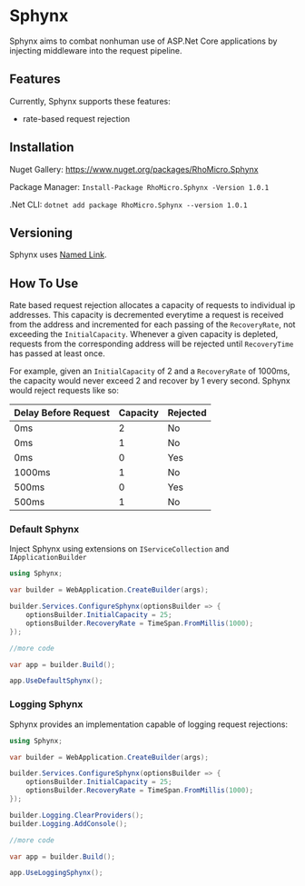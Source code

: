 # Sphynx #

Sphynx aims to combat nonhuman use of ASP.Net Core applications by injecting middleware into the request pipeline.

## Features ##

Currently, Sphynx supports these features:
* rate-based request rejection

## Installation ##

Nuget Gallery: https://www.nuget.org/packages/RhoMicro.Sphynx

Package Manager: `Install-Package RhoMicro.Sphynx -Version 1.0.1`

.Net CLI: `dotnet add package RhoMicro.Sphynx --version 1.0.1`

## Versioning ##

Sphynx uses [Named Link](https://semver.org/ "Semantic Versioning 2.0").

## How To Use ##

Rate based request rejection allocates a capacity of requests to individual ip addresses. This capacity is decremented everytime a request is received from the address and incremented for each passing of the `RecoveryRate`, not exceeding the `InitialCapacity`. Whenever a given capacity is depleted, requests from the corresponding address will be rejected until `RecoveryTime` has passed at least once.

For example, given an `InitialCapacity` of 2 and a `RecoveryRate` of 1000ms, the capacity would never exceed 2 and recover by 1 every second. Sphynx would reject requests like so:

Delay Before Request | Capacity | Rejected
-------------------- | -------- | --------
0ms		     | 2        | No
0ms		     | 1        | No
0ms		     | 0        | Yes
1000ms		     | 1        | No
500ms		     | 0        | Yes
500ms                | 1        | No


### Default Sphynx ###

Inject Sphynx using extensions on `IServiceCollection` and `IApplicationBuilder`
```cs
using Sphynx;

var builder = WebApplication.CreateBuilder(args);

builder.Services.ConfigureSphynx(optionsBuilder => {
	optionsBuilder.InitialCapacity = 25;
	optionsBuilder.RecoveryRate = TimeSpan.FromMillis(1000);
});

//more code

var app = builder.Build();

app.UseDefaultSphynx();
```

### Logging Sphynx ###

Sphynx provides an implementation capable of logging request rejections:
```cs
using Sphynx;

var builder = WebApplication.CreateBuilder(args);

builder.Services.ConfigureSphynx(optionsBuilder => {
	optionsBuilder.InitialCapacity = 25;
	optionsBuilder.RecoveryRate = TimeSpan.FromMillis(1000);
});

builder.Logging.ClearProviders();
builder.Logging.AddConsole();

//more code

var app = builder.Build();

app.UseLoggingSphynx();
```
